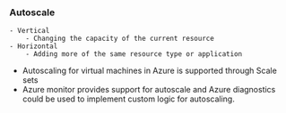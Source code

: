### Autoscale
	- Vertical
		- Changing the capacity of the current resource
	- Horizontal 
		- Adding more of the same resource type or application

- Autoscaling for virtual machines in Azure is supported through Scale sets
- Azure monitor provides support for autoscale and Azure diagnostics could be used to implement custom logic for autoscaling.
